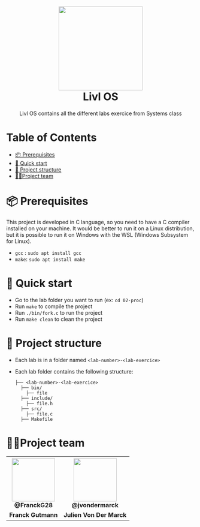 <h1 align="center"><img src="https://user-images.githubusercontent.com/62793491/208452652-71416c5c-8261-4501-a002-afc9e2cf0a0b.png" width="224px"/><br/>
  Livl OS
</h1>  
<p align="center">Livl OS contains all the different labs exercice from Systems class</p>  

# Table of Contents
- [📦 Prerequisites](#-prerequisites)
- [🚀 Quick start](#-quick-start)
- [📁 Project structure](#-project-structure)
- [🧍🏽Project team](#-project-team)

# **📦 Prerequisites**
This project is developed in C language, so you need to have a C compiler installed on your machine. It would be better to run it on a Linux distribution, but it is possible to run it on Windows with the WSL (Windows Subsystem for Linux).

- `gcc` : `sudo apt install gcc`
- `make`: `sudo apt install make`

# 🚀 Quick start
- Go to the lab folder you want to run (ex: `cd 02-proc`)
- Run `make` to compile the project
- Run `./bin/fork.c` to run the project
- Run `make clean` to clean the project


# **📁 Project structure**

- Each lab is in a folder named `<lab-number>-<lab-exercice>`
- Each lab folder contains the following structure:

  ```
  ├── <lab-number>-<lab-exercice>
    ├── bin/
      ├── file
    ├── include/
      ├── file.h
    ├── src/
      ├── file.c
    ├── Makefile
  ```


# **🧍🏽Project team**

<table align="center">
    <tr>
        <th><img src="https://avatars.githubusercontent.com/u/19238963?v=4?v=4?size=115" width="115"><br><strong>@FranckG28</strong></th>
        <th><img src="https://avatars.githubusercontent.com/u/62793491?v=4?size=115" width="115"><br><strong>@jvondermarck</strong></th>
    </tr>
    <tr align="center">
        <td><b>Franck Gutmann</b></td>
        <td><b>Julien Von Der Marck</b></td>
    </tr>
</table>